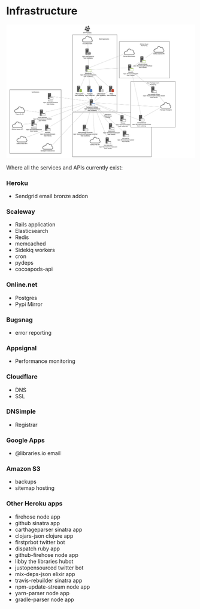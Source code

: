 # Infrastructure

![Overview of Libraries.io architecture](infrastructure.png "Libraries.io Architecture")

Where all the services and APIs currently exist:

### Heroku
- Sendgrid email bronze addon

### Scaleway
- Rails application
- Elasticsearch
- Redis
- memcached
- Sidekiq workers
- cron
- pydeps
- cocoapods-api

### Online.net
- Postgres
- Pypi Mirror

### Bugsnag
- error reporting

### Appsignal
- Performance monitoring

### Cloudflare
- DNS
- SSL

### DNSimple
- Registrar

### Google Apps
- @libraries.io email

### Amazon S3
- backups
- sitemap hosting

### Other Heroku apps
- firehose node app
- github sinatra app
- carthageparser sinatra app
- clojars-json clojure app
- firstprbot twitter bot
- dispatch ruby app
- github-firehose node app
- libby the libraries hubot
- justopensourced twitter bot
- mix-deps-json elixir app
- travis-rebuilder sinatra app
- npm-update-stream node app
- yarn-parser node app
- gradle-parser node app
